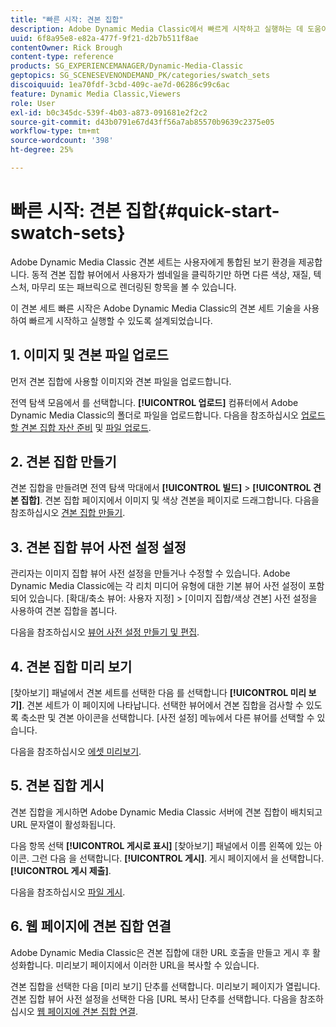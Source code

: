 ```yaml
---
title: "빠른 시작: 견본 집합"
description: Adobe Dynamic Media Classic에서 빠르게 시작하고 실행하는 데 도움이 되는 소개 및 빠른 견본 집합 시작.
uuid: 6f8a95e8-e82a-477f-9f21-d2b7b511f8ae
contentOwner: Rick Brough
content-type: reference
products: SG_EXPERIENCEMANAGER/Dynamic-Media-Classic
geptopics: SG_SCENESEVENONDEMAND_PK/categories/swatch_sets
discoiquuid: 1ea70fdf-3cbd-409c-ae7d-06286c99c6ac
feature: Dynamic Media Classic,Viewers
role: User
exl-id: b0c345dc-539f-4b03-a873-091681e2f2c2
source-git-commit: d43b0791e67d43ff56a7ab85570b9639c2375e05
workflow-type: tm+mt
source-wordcount: '398'
ht-degree: 25%

---
```


# 빠른 시작: 견본 집합{#quick-start-swatch-sets}

Adobe Dynamic Media Classic 견본 세트는 사용자에게 통합된 보기 환경을 제공합니다. 동적 견본 집합 뷰어에서 사용자가 썸네일을 클릭하기만 하면 다른 색상, 재질, 텍스처, 마무리 또는 패브릭으로 렌더링된 항목을 볼 수 있습니다.

이 견본 세트 빠른 시작은 Adobe Dynamic Media Classic의 견본 세트 기술을 사용하여 빠르게 시작하고 실행할 수 있도록 설계되었습니다.

## 1. 이미지 및 견본 파일 업로드

먼저 견본 집합에 사용할 이미지와 견본 파일을 업로드합니다.

전역 탐색 모음에서 를 선택합니다. **[!UICONTROL 업로드]** 컴퓨터에서 Adobe Dynamic Media Classic의 폴더로 파일을 업로드합니다. 다음을 참조하십시오 [업로드할 견본 집합 자산 준비](preparing-swatch-set-assets-upload.md#preparing-swatch-set-assets-for-upload) 및 [파일 업로드](uploading-files.md#uploading-your-files).

## 2. 견본 집합 만들기

견본 집합을 만들려면 전역 탐색 막대에서 **[!UICONTROL 빌드]** > **[!UICONTROL 견본 집합]**. 견본 집합 페이지에서 이미지 및 색상 견본을 페이지로 드래그합니다. 다음을 참조하십시오 [견본 집합 만들기](creating-swatch-set.md#creating-a-swatch-set).

## 3. 견본 집합 뷰어 사전 설정 설정

관리자는 이미지 집합 뷰어 사전 설정을 만들거나 수정할 수 있습니다. Adobe Dynamic Media Classic에는 각 리치 미디어 유형에 대한 기본 뷰어 사전 설정이 포함되어 있습니다. [확대/축소 뷰어: 사용자 지정] > [이미지 집합/색상 견본] 사전 설정을 사용하여 견본 집합을 봅니다.

다음을 참조하십시오 [뷰어 사전 설정 만들기 및 편집](application-setup.md#adding-and-editing-viewer-presets).

## 4. 견본 집합 미리 보기

[찾아보기] 패널에서 견본 세트를 선택한 다음 를 선택합니다 **[!UICONTROL 미리 보기]**. 견본 세트가 이 페이지에 나타납니다. 선택한 뷰어에서 견본 집합을 검사할 수 있도록 축소판 및 견본 아이콘을 선택합니다. [사전 설정] 메뉴에서 다른 뷰어를 선택할 수 있습니다.

다음을 참조하십시오 [에셋 미리보기](previewing-asset.md#previewing-an-asset).

## 5. 견본 집합 게시

견본 집합을 게시하면 Adobe Dynamic Media Classic 서버에 견본 집합이 배치되고 URL 문자열이 활성화됩니다.

다음 항목 선택 **[!UICONTROL 게시로 표시]** [찾아보기] 패널에서 이름 왼쪽에 있는 아이콘. 그런 다음 을 선택합니다. **[!UICONTROL 게시]**. 게시 페이지에서 을 선택합니다. **[!UICONTROL 게시 제출]**.

다음을 참조하십시오 [파일 게시](publishing-files.md#publishing-files).

## 6. 웹 페이지에 견본 집합 연결

Adobe Dynamic Media Classic은 견본 집합에 대한 URL 호출을 만들고 게시 후 활성화합니다. 미리보기 페이지에서 이러한 URL을 복사할 수 있습니다.

견본 집합을 선택한 다음 [미리 보기] 단추를 선택합니다. 미리보기 페이지가 열립니다. 견본 집합 뷰어 사전 설정을 선택한 다음 [URL 복사] 단추를 선택합니다. 다음을 참조하십시오 [웹 페이지에 견본 집합 연결](linking-swatch-set-web-page.md#linking-a-swatch-set-to-a-web-page).
